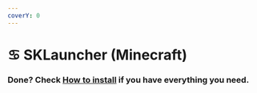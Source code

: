 ```yaml
---
coverY: 0
---
```


# ♋ SKLauncher (Minecraft)

### Done? Check [How to install](../how-to-install/) if you have everything you need.
